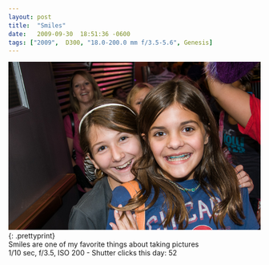```yaml
---
layout: post
title:  "Smiles"
date:   2009-09-30  18:51:36 -0600
tags: ["2009",  D300, "18.0-200.0 mm f/3.5-5.6", Genesis]
---
```

![:title](/images/2009/2009_0930_DSC2416.jpg)
{: .prettyprint}  
Smiles are one of my favorite things about taking pictures  
1/10 sec, f/3.5, ISO 200 - Shutter clicks this day: 52